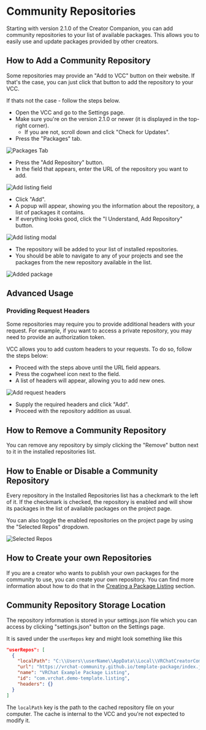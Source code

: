 # Community Repositories

Starting with version 2.1.0 of the Creator Companion, you can add community repositories to your list of available packages. This allows you to easily use and update packages provided by other creators.

## How to Add a Community Repository

Some repositories may provide an "Add to VCC" button on their website. If that's the case, you can just click that button to add the repository to your VCC.

If thats not the case - follow the steps below.

- Open the VCC and go to the Settings page.
- Make sure you're on the version 2.1.0 or newer (it is displayed in the top-right corner).
  - If you are not, scroll down and click "Check for Updates".
- Press the "Packages" tab.

![Packages Tab](/images/installed-repositories.png)

- Press the "Add Repository" button.
- In the field that appears, enter the URL of the repository you want to add.

![Add listing field](/images/add-listing-field.png)

- Click "Add".
- A popup will appear, showing you the information about the repository, a list of packages it contains.
- If everything looks good, click the "I Understand, Add Repository" button.

![Add listing modal](/images/add-listing-modal.png)

- The repository will be added to your list of installed repositories.
- You should be able to navigate to any of your projects and see the packages from the new repository available in the list.

![Added package](/images/add-listing-new-package.png)

## Advanced Usage

### Providing Request Headers

Some repositories may require you to provide additional headers with your request. For example, if you want to access a private repository, you may need to provide an authorization token.

VCC allows you to add custom headers to your requests. To do so, follow the steps below:

- Proceed with the steps above until the URL field appears.
- Press the cogwheel icon next to the field.
- A list of headers will appear, allowing you to add new ones.

![Add request headers](/images/add-listing-field-headers.png)

- Supply the required headers and click "Add".
- Proceed with the repository addition as usual.

## How to Remove a Community Repository

You can remove any repository by simply clicking the "Remove" button next to it in the installed repositories list.

## How to Enable or Disable a Community Repository

Every repository in the Installed Repositories list has a checkmark to the left of it. If the checkmark is checked, the repository is enabled and will show its packages in the list of available packages on the project page.

You can also toggle the enabled repositories on the project page by using the "Selected Repos" dropdown.

![Selected Repos](/images/selected-repos.png)

## How to Create your own Repositories

If you are a creator who wants to publish your own packages for the community to use, you can create your own repository. You can find more information about how to do that in the [Creating a Package Listing](/guides/create-listing) section.

## Community Repository Storage Location

The repository information is stored in your settings.json file which you can access by clicking "settings.json" button on the Settings page.

It is saved under the `userRepos` key and might look something like this

```json
"userRepos": [
  {
    "localPath": "C:\\Users\\userName\\AppData\\Local\\VRChatCreatorCompanion\\Repos\\5036b8ee-5853-49e6-82bb-a626a0da0080.json",
    "url": "https://vrchat-community.github.io/template-package/index.json",
    "name": "VRChat Example Package Listing",
    "id": "com.vrchat.demo-template.listing",
    "headers": {}
  }
]
```

The `localPath` key is the path to the cached repository file on your computer. The cache is internal to the VCC and you're not expected to modify it.